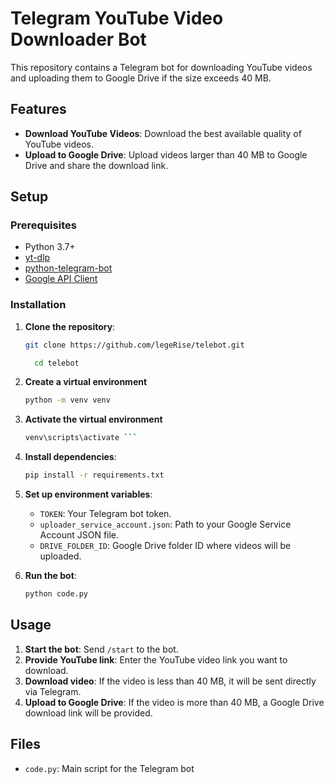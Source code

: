 # Telegram YouTube Video Downloader Bot

This repository contains a Telegram bot for downloading YouTube videos and uploading them to Google Drive if the size exceeds 40 MB.

## Features

- **Download YouTube Videos**: Download the best available quality of YouTube videos.
- **Upload to Google Drive**: Upload videos larger than 40 MB to Google Drive and share the download link.

## Setup

### Prerequisites

- Python 3.7+
- [yt-dlp](https://github.com/yt-dlp/yt-dlp)
- [python-telegram-bot](https://github.com/python-telegram-bot/python-telegram-bot)
- [Google API Client](https://developers.google.com/drive/api/v3/quickstart/python)

### Installation

1. **Clone the repository**:
    ```bash
    git clone https://github.com/legeRise/telebot.git
    ```

   ```bash
     cd telebot
    ```

2. **Create a virtual environment**
   
    ```bash
    python -m venv venv
     ```


3. **Activate the virtual environment**
   
    ```bash
    venv\scripts\activate ```


4. **Install dependencies**:
    ```bash
    pip install -r requirements.txt
    ```
    
5. **Set up environment variables**:
    - `TOKEN`: Your Telegram bot token.
    - `uploader_service_account.json`: Path to your Google Service Account JSON file.
    - `DRIVE_FOLDER_ID`: Google Drive folder ID where videos will be uploaded.

6. **Run the bot**:
    ```bash
    python code.py
    ```

## Usage

1. **Start the bot**: Send `/start` to the bot.
2. **Provide YouTube link**: Enter the YouTube video link you want to download.
3. **Download video**: If the video is less than 40 MB, it will be sent directly via Telegram.
4. **Upload to Google Drive**: If the video is more than 40 MB, a Google Drive download link will be provided.

## Files

- `code.py`: Main script for the Telegram bot
